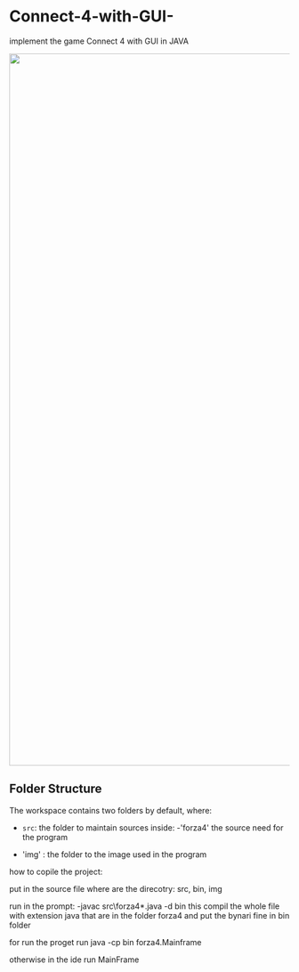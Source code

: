 # Connect-4-with-GUI-
implement the game Connect 4 with GUI in JAVA 

<img src='Connect-f-withGUI-/img/schermataIniziale.png w' width='1280'>

## Folder Structure

The workspace contains two folders by default, where:

- `src`: the folder to maintain sources inside:
   -'forza4' the source need for the program 

- 'img' : the folder to the image used in the program


how to copile the project: 


put in the source file where are the direcotry: src, bin, img 

run in the prompt:
-javac src\forza4\*.java -d bin
this compil the whole file with extension java that are in the folder forza4 and put the bynari fine in bin folder 

for run the proget run 
java -cp bin forza4.Mainframe 

otherwise in the ide run MainFrame
